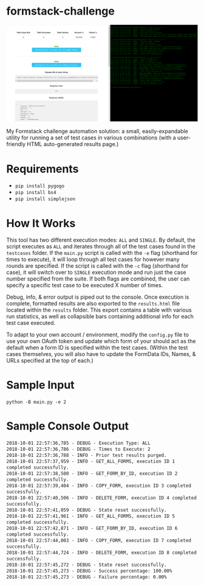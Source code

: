# formstack-challenge

![Capture](img/formstack-challenge.PNG)

My Formstack challenge automation solution: a small, easily-expandable utility for running a set of test cases in various combinations (with a user-friendly HTML auto-generated results page.)

# Requirements
* `pip install pygogo`
* `pip install bs4`
* `pip install simplejson`

# How It Works

This tool has two different execution modes: `ALL` and `SINGLE`. By default, the script executes as `ALL` and iterates through all of the test cases found in the `testcases` folder. If the `main.py` script is called with the `-e` flag (shorthand for times to execute), it will loop through all test cases for however many rounds are specified. If the script is called with the `-c` flag (shorthand for case), it will switch over to `SINGLE` execution mode and run just the case number specified from the suite. If both flags are combined, the user can specify a specific test case to be executed X number of times.

Debug, info, & error output is piped out to the console. Once execution is complete, formatted results are also exported to the `results.html` file located within the `results` folder. This export contains a table with various run statistics, as well as collapsible bars containing additional info for each test case executed.

To adapt to your own account / environment, modify the `config.py` file to use your own OAuth token and update which form of your should act as the default when a form ID is specified within the test cases. (Within the test cases themselves, you will also have to update the FormData IDs, Names, & URLs specified at the top of each.)

# Sample Input
```
python -B main.py -e 2
```

# Sample Console Output
```
2018-10-01 22:57:36,785 - DEBUG - Execution Type: ALL
2018-10-01 22:57:36,786 - DEBUG - Times to Execute: 2
2018-10-01 22:57:36,788 - INFO - Prior test results purged.
2018-10-01 22:57:37,959 - INFO - GET_ALL_FORMS, execution ID 1 completed successfully.
2018-10-01 22:57:38,500 - INFO - GET_FORM_BY_ID, execution ID 2 completed successfully.
2018-10-01 22:57:39,404 - INFO - COPY_FORM, execution ID 3 completed successfully.
2018-10-01 22:57:40,506 - INFO - DELETE_FORM, execution ID 4 completed successfully.
2018-10-01 22:57:41,059 - DEBUG - State reset successfully.
2018-10-01 22:57:41,961 - INFO - GET_ALL_FORMS, execution ID 5 completed successfully.
2018-10-01 22:57:42,871 - INFO - GET_FORM_BY_ID, execution ID 6 completed successfully.
2018-10-01 22:57:44,003 - INFO - COPY_FORM, execution ID 7 completed successfully.
2018-10-01 22:57:44,724 - INFO - DELETE_FORM, execution ID 8 completed successfully.
2018-10-01 22:57:45,272 - DEBUG - State reset successfully.
2018-10-01 22:57:45,273 - DEBUG - Success percentage: 100.00%
2018-10-01 22:57:45,273 - DEBUG - Failure percentage: 0.00%
```
